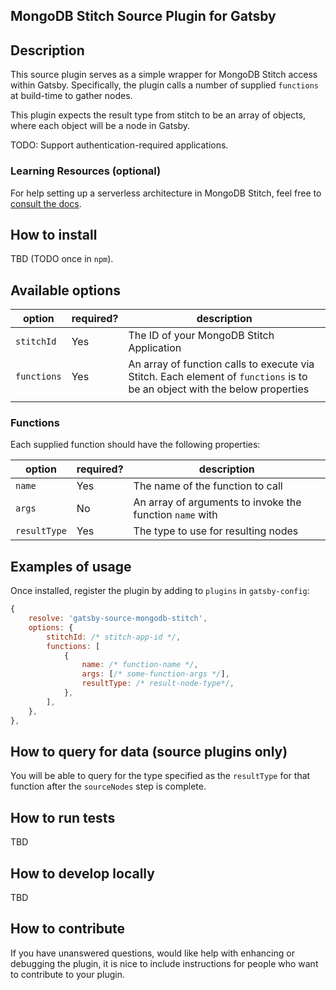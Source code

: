 ## MongoDB Stitch Source Plugin for Gatsby

## Description

This source plugin serves as a simple wrapper for MongoDB Stitch access within Gatsby. Specifically, the plugin calls a number of supplied `functions` at build-time to gather nodes.

This plugin expects the result type from stitch to be an array of objects, where each object will be a node in Gatsby.

TODO: Support authentication-required applications.

### Learning Resources (optional)

For help setting up a serverless architecture in MongoDB Stitch, feel free to [consult the docs](https://docs.mongodb.com/stitch/).

## How to install

TBD (TODO once in `npm`).

## Available options

| option      | required? | description                                                                                                                |
| ----------- | --------- | -------------------------------------------------------------------------------------------------------------------------- |
| `stitchId`  | Yes       | The ID of your MongoDB Stitch Application                                                                                  |
| `functions` | Yes       | An array of function calls to execute via Stitch. Each element of `functions` is to be an object with the below properties |
|             |           |                                                                                                                            |

### Functions

Each supplied function should have the following properties:

| option       | required? | description                                              |
| ------------ | --------- | -------------------------------------------------------- |
| `name`       | Yes       | The name of the function to call                         |
| `args`       | No        | An array of arguments to invoke the function `name` with |
| `resultType` | Yes       | The type to use for resulting nodes                      |

## Examples of usage

Once installed, register the plugin by adding to `plugins` in `gatsby-config`:

```javascript
{
    resolve: 'gatsby-source-mongodb-stitch',
    options: {
        stitchId: /* stitch-app-id */,
        functions: [
            {
                name: /* function-name */,
                args: [/* some-function-args */],
                resultType: /* result-node-type*/,
            },
        ],
    },
},
```

## How to query for data (source plugins only)

You will be able to query for the type specified as the `resultType` for that function after the `sourceNodes` step is complete.

## How to run tests

TBD

## How to develop locally

TBD

## How to contribute

If you have unanswered questions, would like help with enhancing or debugging the plugin, it is nice to include instructions for people who want to contribute to your plugin.
